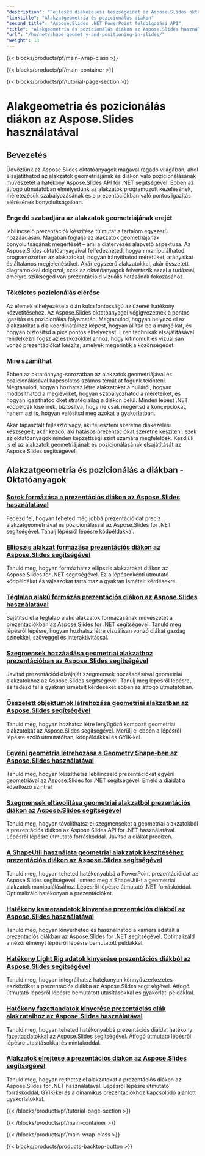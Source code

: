 ```yaml
---
"description": "Fejleszd diakezelési készségeidet az Aspose.Slides oktatóanyagaival, amelyek az alakzatok geometriájával és diákon való elhelyezésével foglalkoznak. Tanuld meg programozottan vezérelni az alakzatokat, azok méreteit és igazítását."
"linktitle": "Alakzatgeometria és pozicionálás diákon"
"second_title": "Aspose.Slides .NET PowerPoint feldolgozási API"
"title": "Alakgeometria és pozicionálás diákon az Aspose.Slides használatával"
"url": "/hu/net/shape-geometry-and-positioning-in-slides/"
"weight": 13
---
```


{{< blocks/products/pf/main-wrap-class >}}

{{< blocks/products/pf/main-container >}}

{{< blocks/products/pf/tutorial-page-section >}}

# Alakgeometria és pozicionálás diákon az Aspose.Slides használatával


## Bevezetés

Üdvözlünk az Aspose.Slides oktatóanyagok magával ragadó világában, ahol elsajátíthatod az alakzatok geometriájának és diákon való pozicionálásának művészetét a hatékony Aspose.Slides API for .NET segítségével. Ebben az átfogó útmutatóban elmélyedünk az alakzatok programozott kezelésének, méretezésük szabályozásának és a prezentációkban való pontos igazítás elérésének bonyolultságaiban.

### Engedd szabadjára az alakzatok geometriájának erejét

lebilincselő prezentációk készítése túlmutat a tartalom egyszerű hozzáadásán. Magában foglalja az alakzatok geometriájának bonyolultságának megértését – ami a diatervezés alapvető aspektusa. Az Aspose.Slides oktatóanyagaival felfedezheted, hogyan manipulálhatod programozottan az alakzatokat, hogyan irányíthatod méretüket, arányaikat és általános megjelenésüket. Akár egyszerű alakzatokkal, akár összetett diagramokkal dolgozol, ezek az oktatóanyagok felvértezik azzal a tudással, amelyre szükséged van prezentációid vizuális hatásának fokozásához.

### Tökéletes pozicionálás elérése

Az elemek elhelyezése a dián kulcsfontosságú az üzenet hatékony közvetítéséhez. Az Aspose.Slides oktatóanyagai végigvezetnek a pontos igazítás és pozicionálás folyamatán. Megtanulod, hogyan helyezd el az alakzatokat a dia koordinátáihoz képest, hogyan állítsd be a margóikat, és hogyan biztosítsd a pixelpontos elhelyezést. Ezen technikák elsajátításával rendelkezni fogsz az eszközökkel ahhoz, hogy kifinomult és vizuálisan vonzó prezentációkat készíts, amelyek megérintik a közönségedet.

### Mire számíthat

Ebben az oktatóanyag-sorozatban az alakzatok geometriájával és pozicionálásával kapcsolatos számos témát át fogunk tekinteni. Megtanulod, hogyan hozhatsz létre alakzatokat a nulláról, hogyan módosíthatod a meglévőket, hogyan szabályozhatod a méreteiket, és hogyan igazíthatod őket stratégiailag a diákon belül. Minden lépést .NET kódpéldák kísérnek, biztosítva, hogy ne csak megértsd a koncepciókat, hanem azt is, hogyan valósítsd meg azokat a gyakorlatban.

Akár tapasztalt fejlesztő vagy, aki fejleszteni szeretné diakezelési készségeit, akár kezdő, aki hatásos prezentációkat szeretne készíteni, ezek az oktatóanyagok minden képzettségi szint számára megfelelőek. Kezdjük is el az alakzatok geometriájának és pozicionálásának elsajátítását az Aspose.Slides segítségével!

## Alakzatgeometria és pozicionálás a diákban - Oktatóanyagok
### [Sorok formázása a prezentációs diákon az Aspose.Slides használatával](./formatting-lines/)
Fedezd fel, hogyan teheted még jobbá prezentációidat precíz alakzatgeometriával és pozicionálással az Aspose.Slides for .NET segítségével. Tanulj lépésről lépésre kódpéldákkal.
### [Ellipszis alakzat formázása prezentációs diákon az Aspose.Slides segítségével](./formatting-ellipse-shape/)
Tanuld meg, hogyan formázhatsz ellipszis alakzatokat diákon az Aspose.Slides for .NET segítségével. Ez a lépésenkénti útmutató kódpéldákat és válaszokat tartalmaz a gyakran ismételt kérdésekre.
### [Téglalap alakú formázás prezentációs diákon az Aspose.Slides használatával](./formatting-rectangle-shape/)
Sajátítsd el a téglalap alakú alakzatok formázásának művészetét a prezentációkban az Aspose.Slides for .NET segítségével. Tanuld meg lépésről lépésre, hogyan hozhatsz létre vizuálisan vonzó diákat gazdag színekkel, szöveggel és interaktivitással.
### [Szegmensek hozzáadása geometriai alakzathoz prezentációban az Aspose.Slides segítségével](./adding-segments-geometry-shape/)
Javítsd prezentációd dizájnját szegmensek hozzáadásával geometriai alakzatokhoz az Aspose.Slides segítségével. Tanulj meg lépésről lépésre, és fedezd fel a gyakran ismételt kérdéseket ebben az átfogó útmutatóban.
### [Összetett objektumok létrehozása geometriai alakzatban az Aspose.Slides segítségével](./creating-composite-objects-geometry-shape/)
Tanuld meg, hogyan hozhatsz létre lenyűgöző kompozit geometriai alakzatokat az Aspose.Slides segítségével. Merülj el ebben a lépésről lépésre szóló útmutatóban, kódpéldákkal és GYIK-kel.
### [Egyéni geometria létrehozása a Geometry Shape-ben az Aspose.Slides használatával](./creating-custom-geometry/)
Tanuld meg, hogyan készíthetsz lebilincselő prezentációkat egyéni geometriával az Aspose.Slides for .NET segítségével. Emeld a diáidat a következő szintre!
### [Szegmensek eltávolítása geometriai alakzatból prezentációs diákon az Aspose.Slides segítségével](./removing-segments-geometry-shape/)
Tanuld meg, hogyan távolíthatsz el szegmenseket a geometriai alakzatokból a prezentációs diákon az Aspose.Slides API for .NET használatával. Lépésről lépésre útmutató forráskóddal. Javítsd a diákat precízen.
### [A ShapeUtil használata geometriai alakzatok készítéséhez prezentációs diákon az Aspose.Slides segítségével](./using-shapeutil-geometry-shape/)
Tanuld meg, hogyan teheted hatékonyabbá a PowerPoint prezentációidat az Aspose.Slides segítségével. Ismerd meg a ShapeUtil-t a geometriai alakzatok manipulálásához. Lépésről lépésre útmutató .NET forráskóddal. Optimalizáld hatékonyan a prezentációkat.
### [Hatékony kameraadatok kinyerése prezentációs diákból az Aspose.Slides használatával](./getting-effective-camera-data/)
Tanuld meg, hogyan kinyerheted és használhatod a kamera adatait a prezentációs diákban az Aspose.Slides for .NET segítségével. Optimalizáld a nézői élményt lépésről lépésre bemutatott példákkal.
### [Hatékony Light Rig adatok kinyerése prezentációs diákból az Aspose.Slides segítségével](./getting-effective-light-rig-data/)
Tanuld meg, hogyan integrálhatsz hatékonyan könnyűszerkezetes eszközöket a prezentációs diákba az Aspose.Slides segítségével. Átfogó útmutató lépésről lépésre bemutatott utasításokkal és gyakorlati példákkal.
### [Hatékony fazettaadatok kinyerése prezentációs diák alakzataihoz az Aspose.Slides használatával](./getting-effective-bevel-data/)
Tanuld meg, hogyan teheted hatékonyabbá prezentációs diáidat hatékony fazettaadatokkal az Aspose.Slides segítségével. Átfogó útmutató lépésről lépésre utasításokkal és mintakóddal.
### [Alakzatok elrejtése a prezentációs diákon az Aspose.Slides segítségével](./hiding-shapes/)
Tanuld meg, hogyan rejthetsz el alakzatokat a prezentációs diákon az Aspose.Slides for .NET használatával. Lépésről lépésre útmutató forráskóddal, GYIK-kel és a dinamikus prezentációkhoz kapcsolódó ajánlott gyakorlatokkal.

{{< /blocks/products/pf/tutorial-page-section >}}

{{< /blocks/products/pf/main-container >}}

{{< /blocks/products/pf/main-wrap-class >}}

{{< blocks/products/products-backtop-button >}}
